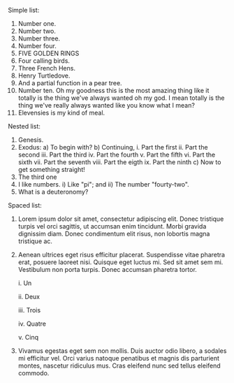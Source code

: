 Simple list:

1.  Number one.
2.  Number two.
3.  Number three.
4.  Number four.
5.  FIVE GOLDEN RINGS
6.  Four calling birds.
7.  Three French Hens.
8.  Henry Turtledove.
9.  And a partial function in a pear tree.
10. Number ten. Oh my goodness this is the most amazing thing like it totally
    is the thing we've always wanted oh my god. I mean totally is the thing
    we've really always wanted like you know what I mean?
11. Elevensies is my kind of meal.

Nested list:

1.  Genesis.
2.  Exodus:
    a)  To begin with?
    b)  Continuing,
        i.  Part the first
        ii. Part the second
        iii. Part the third
        iv. Part the fourth
        v.  Part the fifth
        vi. Part the sixth
        vii. Part the seventh
        viii. Part the eigth
        ix. Part the ninth
    c)  Now to get something straight!
3.  The third one
4.  I like numbers.
    i)  Like "pi"; and
    ii) The number "fourty-two".
5.  What is a deuteronomy?

Spaced list:

1.  Lorem ipsum dolor sit amet, consectetur adipiscing elit. Donec tristique
    turpis vel orci sagittis, ut accumsan enim tincidunt. Morbi gravida
    dignissim diam. Donec condimentum elit risus, non lobortis magna tristique
    ac.

2.  Aenean ultrices eget risus efficitur placerat. Suspendisse vitae pharetra
    erat, posuere laoreet nisi. Quisque eget luctus mi. Sed sit amet sem mi.
    Vestibulum non porta turpis. Donec accumsan pharetra tortor.

    i.  Un

    ii. Deux

    iii. Trois

    iv. Quatre

    v.  Cinq

3.  Vivamus egestas eget sem non mollis. Duis auctor odio libero, a sodales mi
    efficitur vel. Orci varius natoque penatibus et magnis dis parturient
    montes, nascetur ridiculus mus. Cras eleifend nunc sed tellus eleifend
    commodo.
